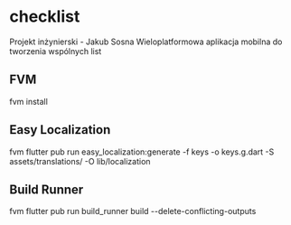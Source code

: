 # checklist

Projekt inżynierski - Jakub Sosna
Wieloplatformowa aplikacja mobilna do tworzenia wspólnych list

## FVM
fvm install

## Easy Localization
fvm flutter pub run easy_localization:generate -f keys -o keys.g.dart -S assets/translations/  -O lib/localization

## Build Runner
fvm flutter pub run build_runner build --delete-conflicting-outputs